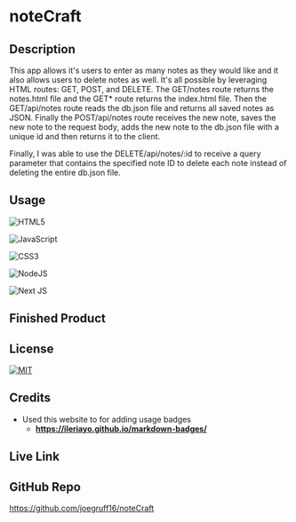 # noteCraft

## Description

This app allows it's users to enter as many notes as they would like and it also allows users to delete notes as well. It's all possible by leveraging HTML routes: GET, POST, and DELETE. The GET/notes route returns the notes.html file and the GET* route returns the index.html file. Then the GET/api/notes route reads the db.json file and returns all saved notes as JSON. Finally the POST/api/notes route receives the new note, saves the new note to the request body, adds the new note to the db.json file with a unique id and then returns it to the client. 

Finally, I was able to use the DELETE/api/notes/:id to receive a query parameter that contains the specified note ID to delete each note instead of deleting the entire db.json file. 

## Usage

![HTML5](https://img.shields.io/badge/html5-%23E34F26.svg?style=for-the-badge&logo=html5&logoColor=white)

![JavaScript](https://img.shields.io/badge/javascript-%23323330.svg?style=for-the-badge&logo=javascript&logoColor=%23F7DF1E)

![CSS3](https://img.shields.io/badge/css3-%231572B6.svg?style=for-the-badge&logo=css3&logoColor=white)

![NodeJS](https://img.shields.io/badge/node.js-6DA55F?style=for-the-badge&logo=node.js&logoColor=white)

![Next JS](https://img.shields.io/badge/Next-black?style=for-the-badge&logo=next.js&logoColor=white)

## Finished Product

## License

[![MIT](https://img.shields.io/github/license/Ileriayo/markdown-badges?style=for-the-badge)](./LICENSE)

## Credits

- Used this website to for adding usage badges
    - **<https://ileriayo.github.io/markdown-badges/>**

## Live Link

## GitHub Repo

<https://github.com/joegruff16/noteCraft>